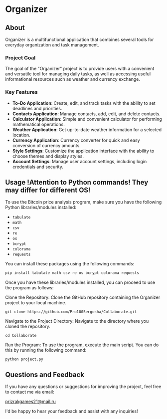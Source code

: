 # Organizer

## About

Organizer is a multifunctional application that combines several tools for everyday organization and task management.

### Project Goal

The goal of the "Organizer" project is to provide users with a convenient and versatile tool for managing daily tasks, as well as accessing useful informational resources such as weather and currency exchange.

### Key Features

- **To-Do Application**: Create, edit, and track tasks with the ability to set deadlines and priorities.
- **Contacts Application**: Manage contacts, add, edit, and delete contacts.
- **Calculator Application**: Simple and convenient calculator for performing mathematical operations.
- **Weather Application**: Get up-to-date weather information for a selected location.
- **Currency Application**: Currency converter for quick and easy conversion of currency amounts.
- **Style Settings**: Customize the application interface with the ability to choose themes and display styles.
- **Account Settings**: Manage user account settings, including login credentials and security.

## Usage       !Attention to Python commands! They may differ for different OS!

To use the Bitcoin price analysis program, make sure you have the following Python libraries/modules installed:

- `tabulate`
- `math`
- `csv`
- `re`
- `os`
- `bcrypt`
- `colorama`
- `requests`

You can install these packages using the following commands:
```bash
pip install tabulate math csv re os bcrypt colorama requests
```


Once you have these libraries/modules installed, you can proceed to use the program as follows:

Clone the Repository: Clone the GitHub repository containing the Organizer project to your local machine.

```
git clone https://github.com/Pro100Sergosha/Collaborate.git
```
Navigate to the Project Directory: Navigate to the directory where you cloned the repository.

```
cd Collaborate
```
Run the Program: To use the program, execute the main script. You can do this by running the following command:
```
python project.py
```

## Questions and Feedback

If you have any questions or suggestions for improving the project, feel free to contact me via email:

prizrakgames21@mail.ru

I'd be happy to hear your feedback and assist with any inquiries!
